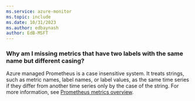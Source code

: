 ```yaml
---
ms.service: azure-monitor
ms.topic: include
ms.date: 10/31/2023
ms.author: edbaynash
author: EdB-MSFT
---
```


### Why am I missing metrics that have two labels with the same name but different casing?

Azure managed Prometheus is a case insensitive system. It treats strings, such as metric names, label names, or label values, as the same time series if they differ from another time series only by the case of the string. For more information, see [Prometheus metrics overview](../../essentials/prometheus-metrics-overview#case-sensitivity).
